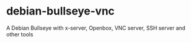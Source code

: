 # debian-bullseye-vnc
A Debian Bullseye with x-server, Openbox, VNC server, SSH server and other tools

